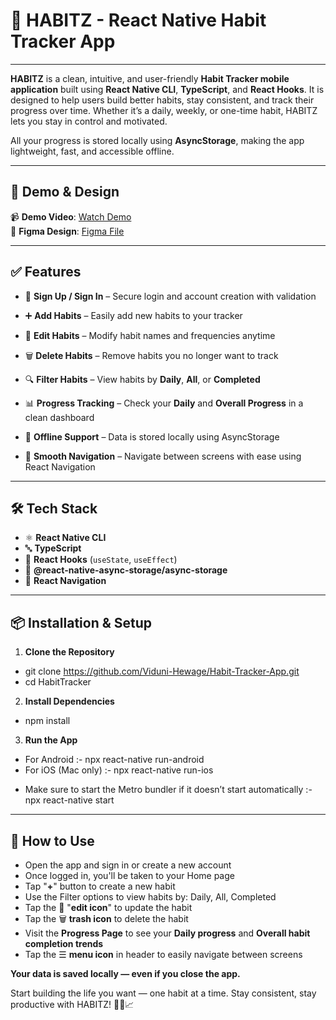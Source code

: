 # 📝 HABITZ - React Native Habit Tracker App
---

**HABITZ** is a clean, intuitive, and user-friendly **Habit Tracker mobile application** built using **React Native CLI**, **TypeScript**, and **React Hooks**. It is designed to help users build better habits, stay consistent, and track their progress over time. Whether it’s a daily, weekly, or one-time habit, HABITZ lets you stay in control and motivated.

All your progress is stored locally using **AsyncStorage**, making the app lightweight, fast, and accessible offline.

---

## 🎥 Demo & Design

📹 **Demo Video**: [Watch Demo]()  
🎨 **Figma Design**: [Figma File](https://www.figma.com/design/L67TctXVFgDTcHuCTY3WxJ/Habit-Tracker---SE-2021-044?node-id=0-1&t=soAnfELHHMFik7pB-1)

---

## ✅ Features

- 🔐 **Sign Up / Sign In** – Secure login and account creation with validation
- ➕ **Add Habits** – Easily add new habits to your tracker

- 📝 **Edit Habits** – Modify habit names and frequencies anytime

- 🗑️ **Delete Habits** – Remove habits you no longer want to track

- 🔍 **Filter Habits** – View habits by **Daily**, **All**, or **Completed**

- 📊 **Progress Tracking** – Check your **Daily** and **Overall Progress** in a clean dashboard

- 💾 **Offline Support** – Data is stored locally using AsyncStorage

- 📱 **Smooth Navigation** – Navigate between screens with ease using React Navigation

---

## 🛠️ Tech Stack

- ⚛️ **React Native CLI**  
- 🔤 **TypeScript**  
- 🔄 **React Hooks** (`useState`, `useEffect`)  
- 💾 **@react-native-async-storage/async-storage**  
- 🧭 **React Navigation**  

---

## 📦 Installation & Setup

1. **Clone the Repository**  
- git clone https://github.com/Viduni-Hewage/Habit-Tracker-App.git
- cd HabitTracker

2. **Install Dependencies**
- npm install

3. **Run the App**
- For Android :- npx react-native run-android
- For iOS (Mac only) :- npx react-native run-ios

* Make sure to start the Metro bundler if it doesn’t start automatically :- npx react-native start

---

## 📱 How to Use

- Open the app and sign in or create a new account
- Once logged in, you'll be taken to your Home page
- Tap "**+**" button to create a new habit
- Use the Filter options to view habits by: Daily, All, Completed
- Tap the 📝 "**edit icon**" to update the habit
- Tap the 🗑 **trash icon** to delete the habit
- Visit the **Progress Page** to see your **Daily progress** and **Overall habit completion trends**
- Tap the ☰ **menu icon** in header to easily navigate between screens 

**Your data is saved locally — even if you close the app.**

Start building the life you want — one habit at a time.
Stay consistent, stay productive with HABITZ! 🌟📅📈
